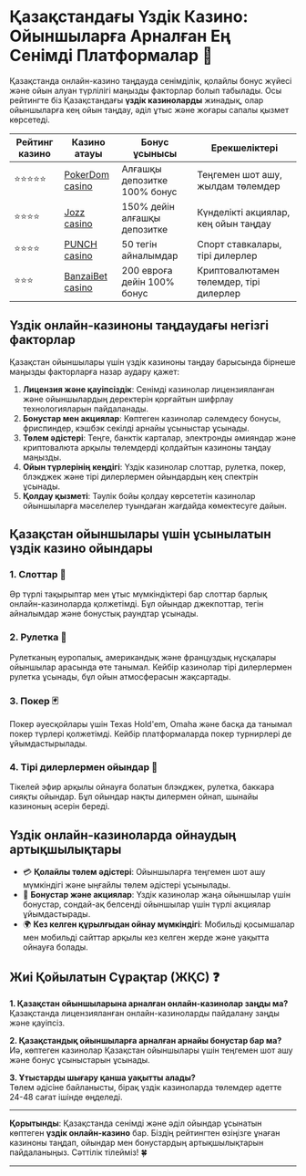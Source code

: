 # Қазақстандағы Үздік Казино: Ойыншыларға Арналған Ең Сенімді Платформалар 🎰

Қазақстанда онлайн-казино таңдауда сенімділік, қолайлы бонус жүйесі және ойын алуан түрлілігі маңызды факторлар болып табылады. Осы рейтингте біз Қазақстандағы **үздік казиноларды** жинадық, олар ойыншыларға кең ойын таңдау, әділ ұтыс және жоғары сапалы қызмет көрсетеді.

| Рейтинг казино      | Казино атауы | Бонус ұсынысы | Ерекшеліктері |
|---------------------|--------------|---------------|---------------|
| ⭐⭐⭐⭐⭐              | [PokerDom casino](https://brandplay.link/Bxg7SC7H) | Алғашқы депозитке 100% бонус | Теңгемен шот ашу, жылдам төлемдер |
| ⭐⭐⭐⭐               | [Jozz casino](https://tk435zi5i9.com/alt/jozz/registration?e8250665e216213938eeaefaf3e61c0a) | 150% дейін алғашқы депозитке | Күнделікті акциялар, кең ойын таңдау |
| ⭐⭐⭐⭐               | [PUNCH casino](https://betpunch1.com/d638d6d39) | 50 тегін айналымдар | Спорт ставкалары, тірі дилерлер |
| ⭐⭐⭐               | [BanzaiBet casino](https://bnzstr009.com/e9rVJ) | 200 евроға дейін 100% бонус | Криптовалютамен төлемдер, тірі дилерлер |

## Үздік онлайн-казиноны таңдаудағы негізгі факторлар

Қазақстан ойыншылары үшін үздік казиноны таңдау барысында бірнеше маңызды факторларға назар аудару қажет:

1. **Лицензия және қауіпсіздік**: Сенімді казинолар лицензияланған және ойыншылардың деректерін қорғайтын шифрлау технологияларын пайдаланады.
2. **Бонустар мен акциялар**: Көптеген казинолар сәлемдесу бонусы, фриспиндер, кэшбэк секілді арнайы ұсыныстар ұсынады.
3. **Төлем әдістері**: Теңге, банктік карталар, электронды әмияндар және криптовалюта арқылы төлемдерді қолдайтын казиноны таңдау маңызды.
4. **Ойын түрлерінің кеңдігі**: Үздік казинолар слоттар, рулетка, покер, блэкджек және тірі дилерлермен ойындардың кең спектрін ұсынады.
5. **Қолдау қызметі**: Тәулік бойы қолдау көрсететін казинолар ойыншыларға мәселелер туындаған жағдайда көмектесуге дайын.

## Қазақстан ойыншылары үшін ұсынылатын үздік казино ойындары

### 1. Слоттар 🎰
Әр түрлі тақырыптар мен ұтыс мүмкіндіктері бар слоттар барлық онлайн-казиноларда қолжетімді. Бұл ойындар джекпоттар, тегін айналымдар және бонустық раундтар ұсынады.

### 2. Рулетка 🎡
Рулетканың еуропалық, американдық және француздық нұсқалары ойыншылар арасында өте танымал. Кейбір казинолар тірі дилерлермен рулетка ұсынады, бұл ойын атмосферасын жақсартады.

### 3. Покер 🃏
Покер әуесқойлары үшін Texas Hold'em, Omaha және басқа да танымал покер түрлері қолжетімді. Кейбір платформаларда покер турнирлері де ұйымдастырылады.

### 4. Тірі дилерлермен ойындар 🎥
Тікелей эфир арқылы ойнауға болатын блэкджек, рулетка, баккара сияқты ойындар. Бұл ойындар нақты дилермен ойнап, шынайы казиноның әсерін береді.

## Үздік онлайн-казиноларда ойнаудың артықшылықтары

- 💳 **Қолайлы төлем әдістері**: Ойыншыларға теңгемен шот ашу мүмкіндігі және ыңғайлы төлем әдістері ұсынылады.
- 🎁 **Бонустар және акциялар**: Үздік казинолар жаңа ойыншылар үшін бонустар, сондай-ақ белсенді ойыншылар үшін түрлі акциялар ұйымдастырады.
- 🌍 **Кез келген құрылғыдан ойнау мүмкіндігі**: Мобильді қосымшалар мен мобильді сайттар арқылы кез келген жерде және уақытта ойнауға болады.

## Жиі Қойылатын Сұрақтар (ЖҚС) ❓

**1. Қазақстан ойыншыларына арналған онлайн-казинолар заңды ма?**  
Қазақстанда лицензияланған онлайн-казиноларды пайдалану заңды және қауіпсіз.

**2. Қазақстандық ойыншыларға арналған арнайы бонустар бар ма?**  
Иә, көптеген казинолар Қазақстан ойыншылары үшін теңгемен шот ашу және бонус ұсыныстарын ұсынады.

**3. Ұтыстарды шығару қанша уақытты алады?**  
Төлем әдісіне байланысты, бірақ үздік казиноларда төлемдер әдетте 24-48 сағат ішінде өңделеді.

---

**Қорытынды**: Қазақстанда сенімді және әділ ойындар ұсынатын көптеген **үздік онлайн-казино** бар. Біздің рейтингтен өзіңізге ұнаған казиноны таңдап, ойындар мен бонустардың артықшылықтарын пайдаланыңыз. Сәттілік тілейміз! 🍀

---

